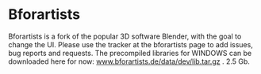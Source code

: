 # Bforartists
Bforartists is a fork of the popular 3D software Blender, with the goal to change the UI. 
Please use the tracker at the bforartists page to add issues, bug reports and requests. 
The precompiled libraries for WINDOWS can be downloaded here for now: www.bforartists.de/data/dev/lib.tar.gz . 2.5 Gb.
